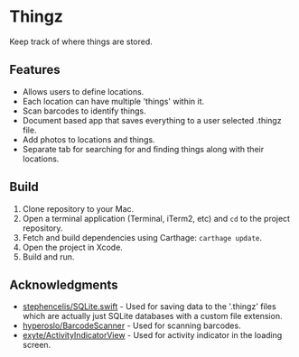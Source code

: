 Thingz
=====

Keep track of where things are stored. 

Features
----------

- Allows users to define locations.
- Each location can have multiple 'things' within it. 
- Scan barcodes to identify things.
- Document based app that saves everything to a user selected .thingz file. 
- Add photos to locations and things. 
- Separate tab for searching for and finding things along with their locations.

Build
------

1. Clone repository to your Mac.
2. Open a terminal application (Terminal, iTerm2, etc) and `cd` to the project repository.
3. Fetch and build dependencies using Carthage: `carthage update`.
4. Open the project in Xcode.
4. Build and run.

Acknowledgments
---------------------

- [stephencelis/SQLite.swift](https://github.com/stephencelis/SQLite.swift) - Used for saving data to the '.thingz' files which are actually just SQLite databases with a custom file extension.
- [hyperoslo/BarcodeScanner](https://github.com/hyperoslo/BarcodeScanner) - Used for scanning barcodes.
- [exyte/ActivityIndicatorView](https://github.com/exyte/ActivityIndicatorView) - Used for activity indicator in the loading screen.
